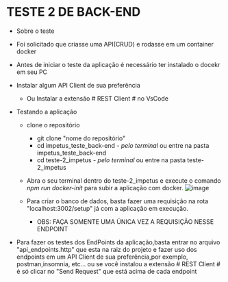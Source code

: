 # TESTE 2 DE BACK-END

- Sobre o teste
- Foi solicitado que criasse uma API(CRUD) e rodasse em um container docker

- Antes de iniciar o teste da aplicação é necessário ter instalado o docekr em seu PC
- Instalar algum API Client de sua preferência

  - Ou Instalar a extensão # REST Client # no VsCode

- Testando a aplicação
  - clone o repositório
    - git clone "nome do repositório"
    - cd impetus_teste_back-end - _pelo terminal_ ou entre na pasta impetus_teste_back-end
    - cd teste-2_impetus - _pelo terminal_ ou entre na pasta teste-2_impetus
  - Abra o seu terminal dentro do teste-2_impetus e execute o comando _npm run docker-init_ para subir a aplicação com docker.
  ![image](https://github.com/lucasscabral/impetus_teste_back-end/assets/80989256/bd3e14ac-9fae-4154-81e5-75ac4e31b692)

  - Para criar o banco de dados, basta fazer uma requisição na rota "localhost:3002/setup" já com a aplicação em execução.
    - OBS: FAÇA SOMENTE UMA ÚNICA VEZ A REQUISIÇÃO NESSE ENDPOINT
- Para fazer os testes dos EndPoints da aplicação,basta entrar no arquivo "api_endpoints.http" que esta na raiz do projeto e
  fazer uso dos endpoints em um API Client de sua preferência,por exemplo, postman,insomnia, etc... ou se você instalou a extensão # REST Client # é só clicar no "Send Request" que está acima de cada endpoint
